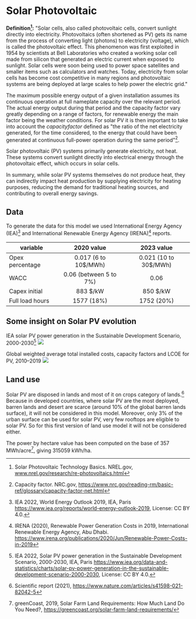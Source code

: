 # Solar Photovoltaic 

**Definition[^1]:**
"Solar cells, also called photovoltaic cells, convert sunlight directly into electricity.
Photovoltaics (often shortened as PV) gets its name from the process of converting light (photons) to electricity (voltage), which is called the photovoltaic effect. This phenomenon was first exploited in 1954 by scientists at Bell Laboratories who created a working solar cell made from silicon that generated an electric current when exposed to sunlight. Solar cells were soon being used to power space satellites and smaller items such as calculators and watches. Today, electricity from solar cells has become cost competitive in many regions and photovoltaic systems are being deployed at large scales to help power the electric grid."

The maximum possible energy output of a given installation assumes its continuous operation at full nameplate capacity over the relevant period. The actual energy output during that period and the capacity factor vary greatly depending on a range of factors, for renewable energy the main factor being the weather conditions. For solar PV it is then important to take into account the $capacity factor$ defined as "the ratio of the net electricity generated, for the time considered, to the energy that could have been generated at continuous full-power operation during the same period"[^2].

Solar photovoltaic (PV) systems primarily generate electricity, not heat. These systems convert sunlight directly into electrical energy through the photovoltaic effect, which occurs in solar cells. 

In summary, while solar PV systems themselves do not produce heat, they can indirectly impact heat production by supplying electricity for heating purposes, reducing the demand for traditional heating sources, and contributing to overall energy savings.
## Data     
To generate the data for this model we used International Energy Agency (IEA)[^3] and International Renewable Energy Agency (IRENA)[^4] reports.

|variable| 2020 value | 2023 value |
| - |:----------:|:----------:|
| Opex percentage |   0.017 (6 to 10$/MWh) |  0.021 (10 to 30$/MWh) |
| WACC |   0.06 (between 5 to 7%)  |  0.06  |
| Capex initial |   883 $/kW  |  850 $/kW  |
| Full load hours |   1577 (18%)  |  1752 (20%)  |


## Some insight on Solar PV evolution
IEA solar PV power generation in the Sustainable Development Scenario, 2000-2030[^7]
![](IEAsolarprodsds.png)  

 Global weighted average total installed costs, capacity factors and LCOE for PV, 2010–2019
 ![](IRENAcostevol.png)
 
## Land use
Solar PV are disposed in lands and most of it on crops category of lands.[^5] 
Because in developed countries, where solar PV are the most deployed, barren lands and desert are scarce (around 10% of the global barren lands surface), it will not be considered in this model.
Moreover, only 3% of the urban surface can be used for solar PV, very few rooftops are eligible to solar PV. So for this first version of land use model it will not be considered either. 

The power by hectare value has been computed on the base of 357 MWh/acre[^6], giving 315059 kWh/ha.

[^1]: Solar Photovoltaic Technology Basics. NREL.gov, www.nrel.gov/research/re-photovoltaics.html 
[^2]: Capacity factor. NRC.gov, https://www.nrc.gov/reading-rm/basic-ref/glossary/capacity-factor-net.html
[^3]: IEA 2022, World Energy Outlook 2019, IEA, Paris https://www.iea.org/reports/world-energy-outlook-2019, License: CC BY 4.0.
[^4]: IRENA (2020), Renewable Power Generation Costs in 2019,
International Renewable Energy Agency, Abu Dhabi. https://www.irena.org/publications/2020/Jun/Renewable-Power-Costs-in-2019
[^5]: Scientific report (2021), https://www.nature.com/articles/s41598-021-82042-5
[^6]: greenCoast, 2019, Solar Farm Land Requirements: How Much Land Do You Need?, https://greencoast.org/solar-farm-land-requirements/
[^7]: IEA 2022, Solar PV power generation in the Sustainable Development Scenario, 2000-2030, IEA, Paris https://www.iea.org/data-and-statistics/charts/solar-pv-power-generation-in-the-sustainable-development-scenario-2000-2030, License: CC BY 4.0.
[^8]: https://www.eia.gov/energyexplained/solar/photovoltaics-and-electricity.php#:~:text=A%20photovoltaic%20(PV)%20cell%2C,convert%20artificial%20light%20into%20electricity